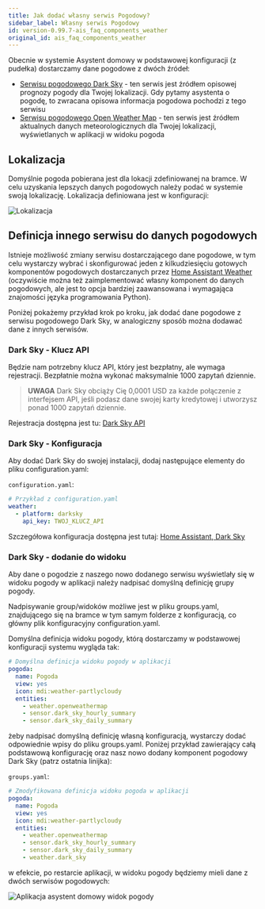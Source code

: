 ```yaml
---
title: Jak dodać własny serwis Pogodowy?
sidebar_label: Własny serwis Pogodowy
id: version-0.99.7-ais_faq_components_weather
original_id: ais_faq_components_weather
---
```


Obecnie w systemie Asystent domowy w podstawowej konfiguracji (z pudełka) dostarczamy dane pogodowe z dwóch źródeł:
- [Serwisu pogodowego Dark Sky](https://darksky.net/dev) - ten serwis jest źródłem opisowej prognozy pogody dla Twojej lokalizacji. Gdy pytamy asystenta o pogodę, to zwracana opisowa informacja pogodowa pochodzi z tego serwisu
- [Serwisu pogodowego Open Weather Map](https://openweathermap.org/) - ten serwis jest źródłem aktualnych danych meteorologicznych dla Twojej lokalizacji, wyświetlanych w aplikacji w widoku pogoda


## Lokalizacja

Domyślnie pogoda pobierana jest dla lokacji zdefiniowanej na bramce. W celu uzyskania lepszych danych pogodowych należy podać w systemie swoją lokalizację. Lokalizacja definiowana jest w konfiguracji:

![Lokalizacja](/AIS-docs/img/en/frontend/gps_settings.png)

## Definicja innego serwisu do danych pogodowych


Istnieje możliwość zmiany serwisu dostarczającego dane pogodowe, w tym celu wystarczy wybrać i skonfigurować jeden z kilkudziesięciu gotowych komponentów pogodowych dostarczanych przez [Home Assistant Weather](https://www.home-assistant.io/components/#weather)
(oczywiście można też zaimplementować własny komponent do danych pogodowych, ale jest to opcja bardziej zaawansowana i wymagająca znajomości języka programowania Python).

Poniżej pokażemy przykład krok po kroku, jak dodać dane pogodowe z serwisu pogodowego Dark Sky, w analogiczny sposób można dodawać dane z innych serwisów.


### Dark Sky - Klucz API

Będzie nam potrzebny klucz API, który jest bezpłatny, ale wymaga rejestracji. Bezpłatnie można wykonać maksymalnie 1000 zapytań dziennie.

> **UWAGA** Dark Sky obciąży Cię 0,0001 USD za każde połączenie z interfejsem API, jeśli podasz dane swojej karty kredytowej i utworzysz ponad 1000 zapytań dziennie.

Rejestracja dostępna jest tu: [Dark Sky API](https://darksky.net/dev)


### Dark Sky - Konfiguracja

Aby dodać Dark Sky do swojej instalacji, dodaj następujące elementy do pliku configuration.yaml:


`configuration.yaml`:

```yaml
# Przykład z configuration.yaml
weather:
  - platform: darksky
    api_key: TWOJ_KLUCZ_API
```

Szczegółowa konfiguracja dostępna jest tutaj: [Home Assistant, Dark Sky](https://www.home-assistant.io/components/weather.darksky/)


### Dark Sky - dodanie do widoku

Aby dane o pogodzie z naszego nowo dodanego serwisu wyświetlały się w widoku pogody w aplikacji należy nadpisać domyślną definicję grupy pogody.

Nadpisywanie group/widoków możliwe jest w pliku groups.yaml, znajdującego się na bramce w tym samym folderze z konfiguracją, co główny plik konfiguracyjny configuration.yaml.


Domyślna definicja widoku pogody, którą dostarczamy w podstawowej konfiguracji systemu wygląda tak:

```yaml
# Domyślna definicja widoku pogody w aplikacji
pogoda:
  name: Pogoda
  view: yes
  icon: mdi:weather-partlycloudy
  entities:
    - weather.openweathermap
    - sensor.dark_sky_hourly_summary
    - sensor.dark_sky_daily_summary
```


żeby nadpisać domyślną definicję własną konfiguracją, wystarczy dodać odpowiednie wpisy do pliku groups.yaml.
Poniżej przykład zawierający całą podstawową konfigurację oraz nasz nowo dodany komponent pogodowy Dark Sky (patrz ostatnia linijka):

`groups.yaml`:

```yaml
# Zmodyfikowana definicja widoku pogoda w aplikacji
pogoda:
  name: Pogoda
  view: yes
  icon: mdi:weather-partlycloudy
  entities:
    - weather.openweathermap
    - sensor.dark_sky_hourly_summary
    - sensor.dark_sky_daily_summary
    - weather.dark_sky
```

w efekcie, po restarcie aplikacji, w widoku pogody będziemy mieli dane z dwóch serwisów pogodowych:


![Aplikacja asystent domowy widok pogody](/AIS-docs/img/en/frontend/frontend-weather.png)
